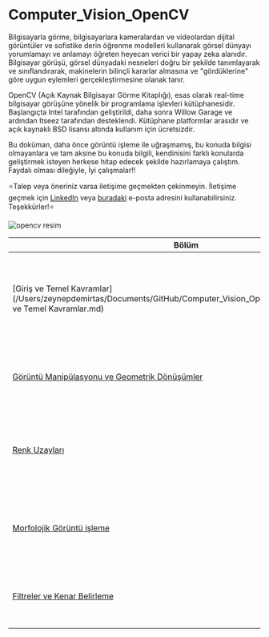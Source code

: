 # Computer_Vision_OpenCV

Bilgisayarla görme, bilgisayarlara kameralardan ve videolardan dijital görüntüler ve sofistike derin öğrenme modelleri kullanarak görsel dünyayı yorumlamayı ve anlamayı öğreten heyecan verici bir yapay zeka alanıdır. Bilgisayar görüşü, görsel dünyadaki nesneleri doğru bir şekilde tanımlayarak ve sınıflandırarak, makinelerin bilinçli kararlar almasına ve "gördüklerine" göre uygun eylemleri gerçekleştirmesine olanak tanır.

OpenCV (Açık Kaynak Bilgisayar Görme Kitaplığı), esas olarak real-time bilgisayar görüşüne yönelik bir programlama işlevleri kütüphanesidir. Başlangıçta Intel tarafından geliştirildi, daha sonra Willow Garage ve ardından Itseez tarafından desteklendi. Kütüphane platformlar arasıdır ve açık kaynaklı BSD lisansı altında kullanım için ücretsizdir.

Bu doküman, daha önce görüntü işleme ile uğraşmamış, bu konuda bilgisi olmayanlara ve tam aksine bu konuda bilgili, kendinisini farklı konularda geliştirmek isteyen herkese hitap edecek şekilde hazırlamaya çalıştım.
Faydalı olması dileğiyle, İyi çalışmalar!!

⭐️Talep veya öneriniz varsa iletişime geçmekten çekinmeyin. 
İletişime geçmek için [LinkedIn](https://www.linkedin.com/in/zeynep-d-89a091209/) veya [buradaki](zeynepalidemirtas@gmail.com) e-posta adresini kullanabilirsiniz. Teşekkürler!⭐️

![opencv resim](https://circuitdigest.com/sites/default/files/projectimage_tut/Real-Life-Object-Detection-Using-computer-vision-for-the-detection-of-face.jpg)




| Bölüm |Özet|
|----------|--------|
| [Giriş ve Temel Kavramlar](/Users/zeynepdemirtas/Documents/GitHub/Computer_Vision_OpenCV/documentation/Giriş ve Temel Kavramlar.md) |Görüntü işleme kavramları. Dosyadan, kameradan, IP kameradan görüntü okuma. Kamera parametrelerini değiştirme.|
| [Görüntü Manipülasyonu ve Geometrik Dönüşümler](/docs/8-goruntu-manipulasyonu.md) |Piksel manüpülasyonu, geometrik çizimler ve geometrik dönüşümler.|
| [Renk Uzayları](/docs/9-renk-uzaylari.md) |Temel renk uzayları, renk uzayları arası dönüşüm. Histogram kavramı ve histogram eşitleme.|
| [Morfolojik Görüntü işleme](/docs/10-morfolojik-goruntu-isleme.md) |Morfolojik operatörler ve eşikleme: Erosion, dilation, closing, gradyan, thresholding ...|
| [Filtreler ve Kenar Belirleme](/docs/11-filtreler-ve-kenar-belirleme.md) |Filtreleme ve kenar belirleme algoritmaları: Blur, Sobel, Laplace, Canny ...|
